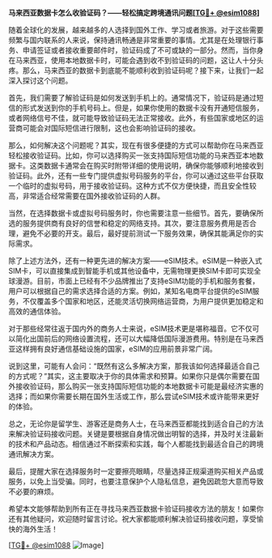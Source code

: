 **马来西亚数据卡怎么收验证码？——轻松搞定跨境通讯问题[[TG💪+ @esim1088](https://t.me/s/esim1088)]**

随着全球化的发展，越来越多的人选择到国外工作、学习或者旅游。对于这些需要频繁与国内联系的人来说，保持通讯畅通是非常重要的事情。尤其是在处理银行事务、申请签证或者接收重要邮件时，验证码成了不可或缺的一部分。然而，当你身在马来西亚，使用本地数据卡时，可能会遇到收不到验证码的问题，这让人十分头疼。那么，马来西亚的数据卡到底能不能顺利收到验证码呢？接下来，让我们一起深入探讨这个问题。

首先，我们需要了解验证码是如何发送到手机上的。通常情况下，验证码是通过短信的形式发送到你的手机号码上。但是，如果你使用的数据卡没有开通短信服务，或者网络信号不佳，就可能导致验证码无法正常接收。此外，有些国家或地区的运营商可能会对国际短信进行限制，这也会影响验证码的接收。

那么，如何解决这个问题呢？其实，现在有很多便捷的方式可以帮助你在马来西亚轻松接收验证码。比如，你可以选择购买一张支持国际短信功能的马来西亚本地数据卡。这类数据卡通常会在购买时附带详细的使用说明，确保你能够顺利地接收到验证码。此外，还有一些专门提供虚拟号码服务的平台，你可以通过这些平台获取一个临时的虚拟号码，用于接收验证码。这种方式不仅方便快捷，而且安全性较高，非常适合经常需要在国外接收验证码的人群。

当然，在选择数据卡或虚拟号码服务时，你也需要注意一些细节。首先，要确保所选的服务提供商有良好的信誉和稳定的网络支持。其次，要注意服务费用是否合理，避免不必要的开支。最后，最好提前测试一下服务效果，确保其能满足你的实际需求。

除了上述方法外，还有一种更先进的解决方案——eSIM技术。eSIM是一种嵌入式SIM卡，可以直接集成到智能手机或其他设备中，无需物理更换SIM卡即可实现全球漫游。目前，市面上已经有不少品牌推出了支持eSIM功能的手机和服务套餐，用户可以根据自己的需求选择合适的方案。例如，某知名电商平台提供的eSIM服务，不仅覆盖多个国家和地区，还能灵活切换网络运营商，为用户提供更加稳定和高效的通信体验。

对于那些经常往返于国内外的商务人士来说，eSIM技术更是堪称福音。它不仅可以简化出国前后的网络设置流程，还可以大幅降低国际漫游费用。特别是在马来西亚这样拥有良好通信基础设施的国家，eSIM的应用前景非常广阔。

说到这里，可能有人会问：“既然有这么多解决方案，那我该如何选择最适合自己的方式呢？”其实，这主要取决于你的具体需求和预算。如果你只是偶尔需要在国外接收验证码，那么购买一张支持国际短信功能的本地数据卡可能是最经济实惠的选择；而如果你需要长期在国外生活或工作，那么尝试eSIM技术或许能带来更好的体验。

总之，无论你是留学生、游客还是商务人士，在马来西亚都能找到适合自己的方法来解决验证码接收问题。关键是要根据自身情况做出明智的选择，并及时关注最新的技术和产品动态。相信通过不断探索和实践，每个人都能找到最适合自己的跨境通讯解决方案。

最后，提醒大家在选择服务时一定要擦亮眼睛，尽量选择正规渠道购买相关产品或服务，以免上当受骗。同时，也要注意保护个人隐私信息，避免因疏忽大意而导致不必要的麻烦。

希望本文能够帮助到所有正在寻找马来西亚数据卡验证码接收方法的朋友！如果你还有其他疑问，欢迎随时留言讨论。祝大家都能顺利解决验证码接收问题，享受愉快的海外生活！

[[TG💪+ @esim1088](https://t.me/s/esim1088) ![Image](https://i.postimg.cc/4NQfJmqS/Snipaste-2025-05-13-00-14-12.png)]